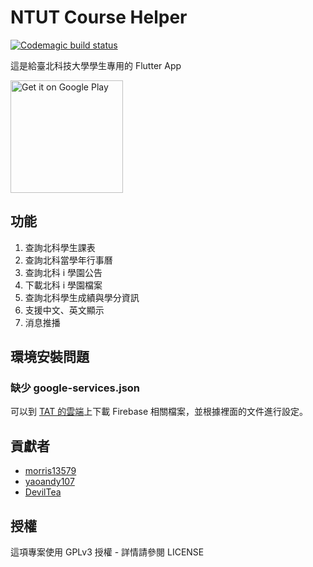 # NTUT Course Helper
[![Codemagic build status](https://api.codemagic.io/apps/5e6800d11339a90018240c67/5e71e2162c96469a4a77c67b/status_badge.svg)](https://codemagic.io/apps/5e6800d11339a90018240c67/5e71e2162c96469a4a77c67b/latest_build)

這是給臺北科技大學學生專用的 Flutter App

<a href='https://play.google.com/store/apps/details?id=club.ntut.npc.tat'>
  <img width="180" alt='Get it on Google Play' src='https://play.google.com/intl/en_us/badges/images/generic/en_badge_web_generic.png'/>
</a>

## 功能
1. 查詢北科學生課表
2. 查詢北科當學年行事曆
3. 查詢北科 i 學園公告
4. 下載北科 i 學園檔案
5. 查詢北科學生成績與學分資訊
6. 支援中文、英文顯示
7. 消息推播

## 環境安裝問題
### 缺少 google-services.json
可以到 [TAT 的雲端](https://drive.google.com/drive/folders/1uGzZfcNeYGytfZp8z7QPqSftCaQH1jfK?usp=sharing)上下載 Firebase 相關檔案，並根據裡面的文件進行設定。

## 貢獻者
- [morris13579](https://github.com/morris13579)
- [yaoandy107](https://github.com/yaoandy107)
- [DevilTea](https://github.com/DevilTea)

## 授權
這項專案使用 GPLv3 授權 - 詳情請參閱 LICENSE
